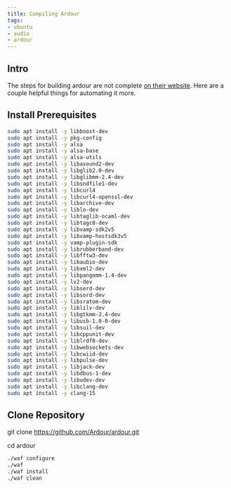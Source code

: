 ```yaml
---
title: Compiling Ardour
tags:
- ubuntu
- audio
- ardour
---
```


## Intro

The steps for building ardour are not complete [on their website](https://ardour.org/building_linux.html).  Here are a couple helpful things for automating it more.




## Install Prerequisites


```bash
sudo apt install -y libboost-dev
sudo apt install -y pkg-config
sudo apt install -y alsa
sudo apt install -y alsa-base
sudo apt install -y alsa-utils
sudo apt install -y libasound2-dev
sudo apt install -y libglib2.0-dev
sudo apt install -y libglibmm-2.4-dev 
sudo apt install -y libsndfile1-dev
sudo apt install -y libcurl4
sudo apt install -y libcurl4-openssl-dev
sudo apt install -y libarchive-dev
sudo apt install -y liblo-dev
sudo apt install -y libtaglib-ocaml-dev
sudo apt install -y libtagc0-dev 
sudo apt install -y libvamp-sdk2v5 
sudo apt install -y libvamp-hostsdk3v5
sudo apt install -y vamp-plugin-sdk
sudo apt install -y librubberband-dev 
sudo apt install -y libfftw3-dev
sudo apt install -y libaubio-dev
sudo apt install -y libxml2-dev 
sudo apt install -y libpangomm-1.4-dev
sudo apt install -y lv2-dev
sudo apt install -y libserd-dev 
sudo apt install -y libsord-dev 
sudo apt install -y libsratom-dev 
sudo apt install -y liblilv-dev 
sudo apt install -y libgtkmm-2.4-dev
sudo apt install -y libusb-1.0-0-dev
sudo apt install -y libsuil-dev
sudo apt install -y libcppunit-dev 
sudo apt install -y liblrdf0-dev 
sudo apt install -y libwebsockets-dev 
sudo apt install -y libcwiid-dev
sudo apt install -y libpulse-dev
sudo apt install -y libjack-dev 
sudo apt install -y libdbus-1-dev
sudo apt install -y libudev-dev
sudo apt install -y libclang-dev
sudo apt install -y clang-15
```

## Clone Repository 

git clone https://github.com/Ardour/ardour.git

cd ardour

```bash
./waf configure
./waf
./waf install
./waf clean
```